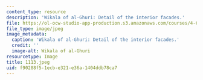 ```yaml
---
content_type: resource
description: 'Wikala of al-Ghuri: Detail of the interior facades.'
file: https://ol-ocw-studio-app-production.s3.amazonaws.com/courses/4-615-the-architecture-of-cairo-spring-2002/f90288f51ecbe321e36a1404ddb78ca7_1113.jpeg
file_type: image/jpeg
image_metadata:
  caption: 'Wikala of al-Ghuri: Detail of the interior facades.'
  credit: ''
  image-alt: Wikala of al-Ghuri
resourcetype: Image
title: 1113.jpeg
uid: f90288f5-1ecb-e321-e36a-1404ddb78ca7
---
```

